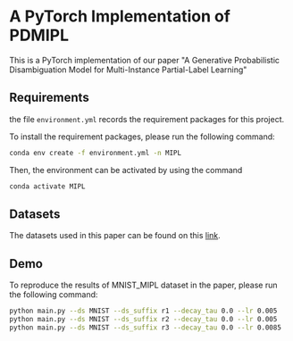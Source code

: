 # A PyTorch Implementation of PDMIPL

This is a PyTorch implementation of our paper "A Generative Probabilistic Disambiguation Model for Multi-Instance Partial-Label Learning"


## Requirements

the file `environment.yml` records the requirement packages for this project.

To install the requirement packages, please run the following command:

```sh
conda env create -f environment.yml -n MIPL
```

Then, the environment can be activated by using the command

```sh
conda activate MIPL
```


## Datasets

The datasets used in this paper can be found on this [link](http://palm.seu.edu.cn/zhangml/Resources.htm#MIPL_data).



## Demo

To reproduce the results of MNIST_MIPL dataset in the paper, please run the following command:

```sh
python main.py --ds MNIST --ds_suffix r1 --decay_tau 0.0 --lr 0.005
python main.py --ds MNIST --ds_suffix r2 --decay_tau 0.0 --lr 0.005
python main.py --ds MNIST --ds_suffix r3 --decay_tau 0.0 --lr 0.0085
```
